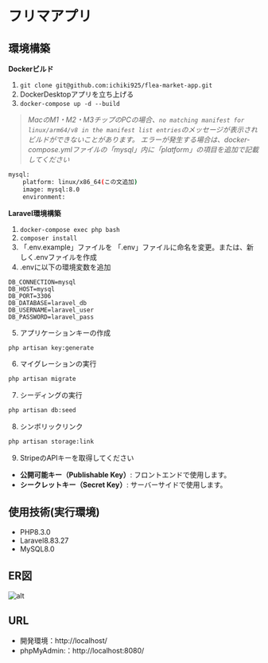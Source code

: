 # フリマアプリ

## 環境構築
**Dockerビルド**
1. `git clone git@github.com:ichiki925/flea-market-app.git`
2. DockerDesktopアプリを立ち上げる
3. `docker-compose up -d --build`

> *MacのM1・M2・M3チップのPCの場合、`no matching manifest for linux/arm64/v8 in the manifest list entries`のメッセージが表示されビルドができないことがあります。
エラーが発生する場合は、docker-compose.ymlファイルの「mysql」内に「platform」の項目を追加で記載してください*
``` bash
mysql:
    platform: linux/x86_64(この文追加)
    image: mysql:8.0
    environment:
```

**Laravel環境構築**
1. `docker-compose exec php bash`
2. `composer install`
3. 「.env.example」ファイルを 「.env」ファイルに命名を変更。または、新しく.envファイルを作成
4. .envに以下の環境変数を追加
``` text
DB_CONNECTION=mysql
DB_HOST=mysql
DB_PORT=3306
DB_DATABASE=laravel_db
DB_USERNAME=laravel_user
DB_PASSWORD=laravel_pass
```
5. アプリケーションキーの作成
``` bash
php artisan key:generate
```

6. マイグレーションの実行
``` bash
php artisan migrate
```

7. シーディングの実行
``` bash
php artisan db:seed
```

8. シンボリックリンク
``` bash
php artisan storage:link
```

9. StripeのAPIキーを取得してください
- **公開可能キー（Publishable Key）**: フロントエンドで使用します。
- **シークレットキー（Secret Key）**: サーバーサイドで使用します。


## 使用技術(実行環境)
- PHP8.3.0
- Laravel8.83.27
- MySQL8.0

## ER図
![alt](erd.png)



## URL
- 開発環境：http://localhost/
- phpMyAdmin:：http://localhost:8080/
